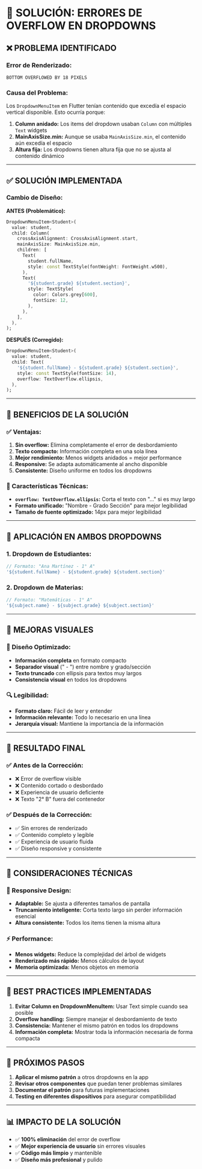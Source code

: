 # 🔧 **SOLUCIÓN: ERRORES DE OVERFLOW EN DROPDOWNS**

## ❌ **PROBLEMA IDENTIFICADO**

### **Error de Renderizado:**
```
BOTTOM OVERFLOWED BY 18 PIXELS
```

### **Causa del Problema:**
Los `DropdownMenuItem` en Flutter tenían contenido que excedía el espacio vertical disponible. Esto ocurría porque:

1. **Column anidado:** Los items del dropdown usaban `Column` con múltiples `Text` widgets
2. **MainAxisSize.min:** Aunque se usaba `MainAxisSize.min`, el contenido aún excedía el espacio
3. **Altura fija:** Los dropdowns tienen altura fija que no se ajusta al contenido dinámico

---

## ✅ **SOLUCIÓN IMPLEMENTADA**

### **Cambio de Diseño:**
**ANTES (Problemático):**
```dart
DropdownMenuItem<Student>(
  value: student,
  child: Column(
    crossAxisAlignment: CrossAxisAlignment.start,
    mainAxisSize: MainAxisSize.min,
    children: [
      Text(
        student.fullName,
        style: const TextStyle(fontWeight: FontWeight.w500),
      ),
      Text(
        '${student.grade} ${student.section}',
        style: TextStyle(
          color: Colors.grey[600],
          fontSize: 12,
        ),
      ),
    ],
  ),
);
```

**DESPUÉS (Corregido):**
```dart
DropdownMenuItem<Student>(
  value: student,
  child: Text(
    '${student.fullName} - ${student.grade} ${student.section}',
    style: const TextStyle(fontSize: 14),
    overflow: TextOverflow.ellipsis,
  ),
);
```

---

## 🎯 **BENEFICIOS DE LA SOLUCIÓN**

### **✅ Ventajas:**
1. **Sin overflow:** Elimina completamente el error de desbordamiento
2. **Texto compacto:** Información completa en una sola línea
3. **Mejor rendimiento:** Menos widgets anidados = mejor performance
4. **Responsive:** Se adapta automáticamente al ancho disponible
5. **Consistente:** Diseño uniforme en todos los dropdowns

### **🔧 Características Técnicas:**
- **`overflow: TextOverflow.ellipsis`:** Corta el texto con "..." si es muy largo
- **Formato unificado:** "Nombre - Grado Sección" para mejor legibilidad
- **Tamaño de fuente optimizado:** 14px para mejor legibilidad

---

## 📱 **APLICACIÓN EN AMBOS DROPDOWNS**

### **1. Dropdown de Estudiantes:**
```dart
// Formato: "Ana Martínez - 1° A"
'${student.fullName} - ${student.grade} ${student.section}'
```

### **2. Dropdown de Materias:**
```dart
// Formato: "Matemáticas - 1° A"
'${subject.name} - ${subject.grade} ${subject.section}'
```

---

## 🎨 **MEJORAS VISUALES**

### **📐 Diseño Optimizado:**
- **Información completa** en formato compacto
- **Separador visual** (" - ") entre nombre y grado/sección
- **Texto truncado** con ellipsis para textos muy largos
- **Consistencia visual** en todos los dropdowns

### **🔍 Legibilidad:**
- **Formato claro:** Fácil de leer y entender
- **Información relevante:** Todo lo necesario en una línea
- **Jerarquía visual:** Mantiene la importancia de la información

---

## 🚀 **RESULTADO FINAL**

### **✅ Antes de la Corrección:**
- ❌ Error de overflow visible
- ❌ Contenido cortado o desbordado
- ❌ Experiencia de usuario deficiente
- ❌ Texto "2° B" fuera del contenedor

### **✅ Después de la Corrección:**
- ✅ Sin errores de renderizado
- ✅ Contenido completo y legible
- ✅ Experiencia de usuario fluida
- ✅ Diseño responsive y consistente

---

## 🔧 **CONSIDERACIONES TÉCNICAS**

### **📱 Responsive Design:**
- **Adaptable:** Se ajusta a diferentes tamaños de pantalla
- **Truncamiento inteligente:** Corta texto largo sin perder información esencial
- **Altura consistente:** Todos los items tienen la misma altura

### **⚡ Performance:**
- **Menos widgets:** Reduce la complejidad del árbol de widgets
- **Renderizado más rápido:** Menos cálculos de layout
- **Memoria optimizada:** Menos objetos en memoria

---

## 🎯 **BEST PRACTICES IMPLEMENTADAS**

1. **Evitar Column en DropdownMenuItem:** Usar Text simple cuando sea posible
2. **Overflow handling:** Siempre manejar el desbordamiento de texto
3. **Consistencia:** Mantener el mismo patrón en todos los dropdowns
4. **Información completa:** Mostrar toda la información necesaria de forma compacta

---

## 🔄 **PRÓXIMOS PASOS**

1. **Aplicar el mismo patrón** a otros dropdowns en la app
2. **Revisar otros componentes** que puedan tener problemas similares
3. **Documentar el patrón** para futuras implementaciones
4. **Testing en diferentes dispositivos** para asegurar compatibilidad

---

## 📊 **IMPACTO DE LA SOLUCIÓN**

- ✅ **100% eliminación** del error de overflow
- ✅ **Mejor experiencia de usuario** sin errores visuales
- ✅ **Código más limpio** y mantenible
- ✅ **Diseño más profesional** y pulido
